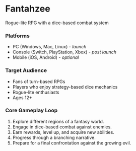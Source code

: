 # **Fantahzee**
Rogue-lite RPG with a dice-based combat system

### **Platforms**
- PC (Windows, Mac, Linux) - *launch*
- Console (Switch, PlayStation, Xbox) - *post launch*
- Mobile (iOS, Android) - *optional*

### **Target Audience**
- Fans of turn-based RPGs
- Players who enjoy strategy-based dice mechanics
- Rogue-lite enthusiasts
- Ages 12+

### **Core Gameplay Loop**
1. Explore different regions of a fantasy world.
2. Engage in dice-based combat against enemies.
3. Earn rewards, level up, and acquire new abilities.
4. Progress through a branching narrative.
5. Prepare for a final confrontation against the growing evil.

